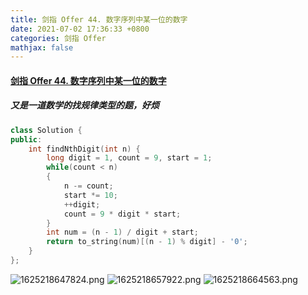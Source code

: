```yaml
---
title: 剑指 Offer 44. 数字序列中某一位的数字
date: 2021-07-02 17:36:33 +0800
categories: 剑指 Offer
mathjax: false
---
```

#### [剑指 Offer 44. 数字序列中某一位的数字](https://leetcode-cn.com/problems/shu-zi-xu-lie-zhong-mou-yi-wei-de-shu-zi-lcof/)

##### 又是一道数学的找规律类型的题，好烦
```c++
class Solution {
public:
    int findNthDigit(int n) {
        long digit = 1, count = 9, start = 1;
        while(count < n)
        {
            n -= count;
            start *= 10;
            ++digit;
            count = 9 * digit * start;
        }
        int num = (n - 1) / digit + start;
        return to_string(num)[(n - 1) % digit] - '0';
    }
};
```

![1625218647824.png](https://image.cinte.cc/2021/07/02/e8c38b67f4a9f.png)
![1625218657922.png](https://image.cinte.cc/2021/07/02/8e35c23ecca2e.png)
![1625218664563.png](https://image.cinte.cc/2021/07/02/bb1f38fce087f.png)
